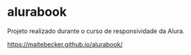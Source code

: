 # alurabook
Projeto realizado durante o curso de responsividade da Alura.

https://maitebecker.github.io/alurabook/
